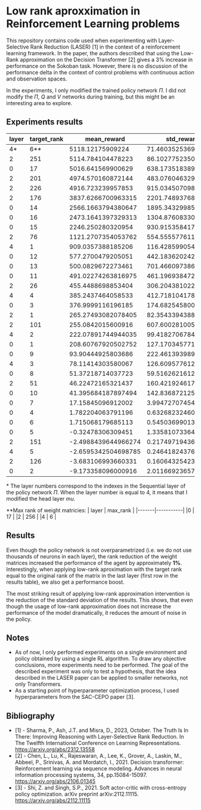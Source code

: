 # Low rank aproxximation in Reinforcement Learning problems

This repository contains code used when experimenting with Layer-Selective Rank Reduction (LASER) [1] in the context of a reinforcement learning framework. In the paper, the authors described that using the Low-Rank approximation on the Decision Transformer [2] gives a 3% increase in performance on the Sokoban task. However, there is no discussion of the performance delta in the context of control problems with continuous action and observation spaces.

In the experiments, I only modified the trained policy network $\Pi$. I did not modify the $\Pi$, $Q$ and $V$ networks during training, but this might be an interesting area to explore.

## Experiments results

| layer | target_rank | mean_reward         | std_reward          | mean_reward_delta   | std_reward_delta    |
| ----- | ----------- | ------------------- | ------------------- | ------------------- | ------------------- |
| 4*     | 6**           | 5118.12175909224    | 71.46035253699091   | **53.86377664187421**   | **-412.3522091505959**  |
| 2     | 251         | 5114.784104478223   | 86.10277523500716   | **50.52612202785713**   | **-397.7097864525797**  |
| 0     | 17          | 5016.641569900629   | 638.1735183894699   | -47.6164125497362   | 154.36095670188308  |
| 2     | 201         | 4974.570160872144   | 483.07604632969276  | -89.6878215782217   | -0.7365153578940635 |
| 2     | 226         | 4916.723239957853   | 915.0345070982617   | -147.53474249251212 | 431.22194541067483  |
| 2     | 176         | 3837.6266700963315  | 2201.748937681408   | -1226.631312354034  | 1717.936375993821   |
| 0     | 14          | 2566.1663794380647  | 1895.343299856853   | -2498.0916030123008 | 1411.5307381692662  |
| 0     | 16          | 2473.1641397329313  | 1304.8760833000006  | -2591.093842717434  | 821.0635216124138   |
| 0     | 15          | 2246.250280320954   | 930.9153584173253   | -2818.0077021294114 | 447.10279672973843  |
| 2     | 76          | 1121.2707354053762  | 554.5555776114777   | -3942.987247044989  | 70.74301592389088   |
| 4     | 1           | 909.0357388185206   | 116.4285990547551   | -4155.222243631845  | -367.38396263283175 |
| 0     | 12          | 577.2700479205051   | 442.18362024250075  | -4486.9879345298605 | -41.62894144508607  |
| 0     | 13          | 500.0829672273461   | 701.4660973865282   | -4564.17501522302   | 217.65353569894137  |
| 0     | 11          | 491.02274263816975  | 461.19693847201756  | -4573.235239812196  | -22.615623215569258 |
| 2     | 26          | 455.4488698853404   | 306.20438102297953  | -4608.809112565025  | -177.6081806646073  |
| 4     | 4           | 385.2437464058533   | 412.7181041782176   | -4679.0142360445125 | -71.09445750936925  |
| 0     | 3           | 376.9999116196185   | 174.6825458009774   | -4687.258070830747  | -309.1300158866094  |
| 2     | 1           | 265.27493082078405  | 82.35433943881677   | -4798.9830516295815 | -401.4582222487701  |
| 2     | 101         | 255.0842015600916   | 607.6002810054205   | -4809.1737808902735 | 123.78771931783365  |
| 4     | 2           | 222.07891744944035  | 99.41827067844548   | -4842.179065000925  | -384.39429100914134 |
| 0     | 1           | 208.60767920502752  | 127.17034577158088  | -4855.650303245338  | -356.64221591600597 |
| 0     | 9           | 93.90444925803686   | 222.46139398900968  | -4970.3535331923285 | -261.3511676985771  |
| 4     | 3           | 78.11414303580067   | 126.60957761249166  | -4986.143839414565  | -357.2029840750952  |
| 0     | 8           | 51.37218714037723   | 59.516262161242295  | -5012.885795309989  | -424.2962995263445  |
| 2     | 51          | 46.22472165321437   | 160.42192461721925  | -5018.033260797151  | -323.3906370703676  |
| 0     | 10          | 41.395684187897494  | 142.83687212513982  | -5022.862298262468  | -340.975689562447   |
| 0     | 7           | 17.15845096912002   | 3.9947270745417303  | -5047.099531481245  | -479.8178346130451  |
| 0     | 4           | 1.782204063791196   | 0.632682324608901   | -5062.475778386574  | -483.17987936297794 |
| 0     | 6           | 1.715068179685113   | 0.5450369901328894  | -5062.542914270681  | -483.26752469745395 |
| 0     | 5           | -0.32478306309451   | 1.335810733640218   | -5064.58276551346   | -482.4767509539466  |
| 2     | 151         | -2.4988439644966274 | 0.2174971943622991  | -5066.756826414862  | -483.5950644932245  |
| 4     | 5           | -2.6595342504698785 | 0.24641824376263155 | -5066.917516700835  | -483.5661434438242  |
| 2     | 126         | -3.683106993660331  | 0.1606432542335362  | -5067.941089444026  | -483.6519184333533  |
| 0     | 2           | -9.173358096000916  | 2.0116692365748974  | -5073.431340546366  | -481.8008924510119  |

\* The layer numbers correspond to the indexes in the Sequential layer of the policy network $\Pi$. When the layer number is equal to 4, it means that I modified the head layer $mu$.

\*\*Max rank of weight matricies:
  | layer | max_rank  |
  |-------|-----------|
  |0      | 17        |
  |2      | 256       |
  |4      | 6         |

## Results

Even though the policy network is not overparametrized (i.e. we do not use thousands of neurons in each layer), the rank reduction of the weight matrices increased the performance of the agent by approximately **1%**. Interestingly, when applying low-rank aproximation with the target rank equal to the original rank of the matrix in the last layer (first row in the results table), we also get a performance boost.

The most striking result of applying low-rank approximation intervention is the reduction of the standard deviation of the results. This shows, that even though the usage of low-rank approximation does not increase the performance of the model dramatically, it reduces the amount of noise in the policy.

## Notes

- As of now, I only performed experiments on a single environment and policy obtained by using a single RL algorithm. To draw any objective conclusions, more experiments need to be performed. The goal of the described experiment was only to test a hypothesis, that the idea described in the LASER paper can be applied to smaller networks, not only Transformers.  
- As a starting point of hyperparameter optimization process, I used hyperparameters from the SAC-CEPO paper [3].

## Bibliography

- [1] - Sharma, P., Ash, J.T. and Misra, D., 2023, October. The Truth Is In There: Improving Reasoning with Layer-Selective Rank Reduction. In The Twelfth International Conference on Learning Representations. <https://arxiv.org/abs/2312.13558>
- [2] - Chen, L., Lu, K., Rajeswaran, A., Lee, K., Grover, A., Laskin, M., Abbeel, P., Srinivas, A. and Mordatch, I., 2021. Decision transformer: Reinforcement learning via sequence modeling. Advances in neural information processing systems, 34, pp.15084-15097. <https://arxiv.org/abs/2106.01345>
- [3] - Shi, Z. and Singh, S.P., 2021. Soft actor-critic with cross-entropy policy optimization. arXiv preprint arXiv:2112.11115. <https://arxiv.org/abs/2112.11115>